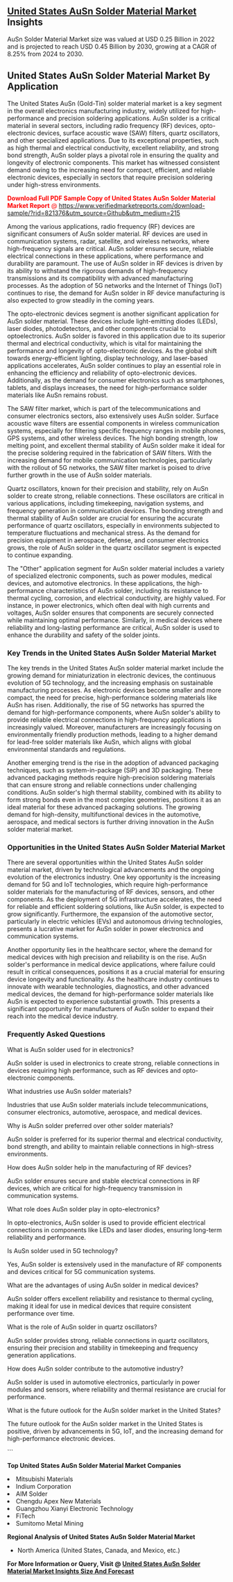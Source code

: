 <h2><a href="https://www.verifiedmarketreports.com/download-sample/?rid=821376&amp;utm_source=Github&amp;utm_medium=215" target="_blank">United States AuSn Solder Material Market</a> Insights</h2><p>AuSn Solder Material Market size was valued at USD 0.25 Billion in 2022 and is projected to reach USD 0.45 Billion by 2030, growing at a CAGR of 8.25% from 2024 to 2030.</p><p><h2>United States AuSn Solder Material Market By Application</h2><p>The United States AuSn (Gold-Tin) solder material market is a key segment in the overall electronics manufacturing industry, widely utilized for high-performance and precision soldering applications. AuSn solder is a critical material in several sectors, including radio frequency (RF) devices, opto-electronic devices, surface acoustic wave (SAW) filters, quartz oscillators, and other specialized applications. Due to its exceptional properties, such as high thermal and electrical conductivity, excellent reliability, and strong bond strength, AuSn solder plays a pivotal role in ensuring the quality and longevity of electronic components. This market has witnessed consistent demand owing to the increasing need for compact, efficient, and reliable electronic devices, especially in sectors that require precision soldering under high-stress environments.<p><span class=""><span style="color: #ff0000;"><strong>Download Full PDF Sample Copy of United States AuSn Solder Material Market Report</strong> @ </span><a href="https://www.verifiedmarketreports.com/download-sample/?rid=821376&amp;utm_source=Github&amp;utm_medium=215" target="_blank">https://www.verifiedmarketreports.com/download-sample/?rid=821376&amp;utm_source=Github&amp;utm_medium=215</a></span></p></p><p>Among the various applications, radio frequency (RF) devices are significant consumers of AuSn solder material. RF devices are used in communication systems, radar, satellite, and wireless networks, where high-frequency signals are critical. AuSn solder ensures secure, reliable electrical connections in these applications, where performance and durability are paramount. The use of AuSn solder in RF devices is driven by its ability to withstand the rigorous demands of high-frequency transmissions and its compatibility with advanced manufacturing processes. As the adoption of 5G networks and the Internet of Things (IoT) continues to rise, the demand for AuSn solder in RF device manufacturing is also expected to grow steadily in the coming years.<p>The opto-electronic devices segment is another significant application for AuSn solder material. These devices include light-emitting diodes (LEDs), laser diodes, photodetectors, and other components crucial to optoelectronics. AuSn solder is favored in this application due to its superior thermal and electrical conductivity, which is vital for maintaining the performance and longevity of opto-electronic devices. As the global shift towards energy-efficient lighting, display technology, and laser-based applications accelerates, AuSn solder continues to play an essential role in enhancing the efficiency and reliability of opto-electronic devices. Additionally, as the demand for consumer electronics such as smartphones, tablets, and displays increases, the need for high-performance solder materials like AuSn remains robust.<p>The SAW filter market, which is part of the telecommunications and consumer electronics sectors, also extensively uses AuSn solder. Surface acoustic wave filters are essential components in wireless communication systems, especially for filtering specific frequency ranges in mobile phones, GPS systems, and other wireless devices. The high bonding strength, low melting point, and excellent thermal stability of AuSn solder make it ideal for the precise soldering required in the fabrication of SAW filters. With the increasing demand for mobile communication technologies, particularly with the rollout of 5G networks, the SAW filter market is poised to drive further growth in the use of AuSn solder materials.<p>Quartz oscillators, known for their precision and stability, rely on AuSn solder to create strong, reliable connections. These oscillators are critical in various applications, including timekeeping, navigation systems, and frequency generation in communication devices. The bonding strength and thermal stability of AuSn solder are crucial for ensuring the accurate performance of quartz oscillators, especially in environments subjected to temperature fluctuations and mechanical stress. As the demand for precision equipment in aerospace, defense, and consumer electronics grows, the role of AuSn solder in the quartz oscillator segment is expected to continue expanding.<p>The "Other" application segment for AuSn solder material includes a variety of specialized electronic components, such as power modules, medical devices, and automotive electronics. In these applications, the high-performance characteristics of AuSn solder, including its resistance to thermal cycling, corrosion, and electrical conductivity, are highly valued. For instance, in power electronics, which often deal with high currents and voltages, AuSn solder ensures that components are securely connected while maintaining optimal performance. Similarly, in medical devices where reliability and long-lasting performance are critical, AuSn solder is used to enhance the durability and safety of the solder joints.<h3>Key Trends in the United States AuSn Solder Material Market</h3><p>The key trends in the United States AuSn solder material market include the growing demand for miniaturization in electronic devices, the continuous evolution of 5G technology, and the increasing emphasis on sustainable manufacturing processes. As electronic devices become smaller and more compact, the need for precise, high-performance soldering materials like AuSn has risen. Additionally, the rise of 5G networks has spurred the demand for high-performance components, where AuSn solder's ability to provide reliable electrical connections in high-frequency applications is increasingly valued. Moreover, manufacturers are increasingly focusing on environmentally friendly production methods, leading to a higher demand for lead-free solder materials like AuSn, which aligns with global environmental standards and regulations.<p>Another emerging trend is the rise in the adoption of advanced packaging techniques, such as system-in-package (SiP) and 3D packaging. These advanced packaging methods require high-precision soldering materials that can ensure strong and reliable connections under challenging conditions. AuSn solder's high thermal stability, combined with its ability to form strong bonds even in the most complex geometries, positions it as an ideal material for these advanced packaging solutions. The growing demand for high-density, multifunctional devices in the automotive, aerospace, and medical sectors is further driving innovation in the AuSn solder material market.<h3>Opportunities in the United States AuSn Solder Material Market</h3><p>There are several opportunities within the United States AuSn solder material market, driven by technological advancements and the ongoing evolution of the electronics industry. One key opportunity is the increasing demand for 5G and IoT technologies, which require high-performance solder materials for the manufacturing of RF devices, sensors, and other components. As the deployment of 5G infrastructure accelerates, the need for reliable and efficient soldering solutions, like AuSn solder, is expected to grow significantly. Furthermore, the expansion of the automotive sector, particularly in electric vehicles (EVs) and autonomous driving technologies, presents a lucrative market for AuSn solder in power electronics and communication systems.<p>Another opportunity lies in the healthcare sector, where the demand for medical devices with high precision and reliability is on the rise. AuSn solder's performance in medical device applications, where failure could result in critical consequences, positions it as a crucial material for ensuring device longevity and functionality. As the healthcare industry continues to innovate with wearable technologies, diagnostics, and other advanced medical devices, the demand for high-performance solder materials like AuSn is expected to experience substantial growth. This presents a significant opportunity for manufacturers of AuSn solder to expand their reach into the medical device industry.<h3>Frequently Asked Questions</h3><p>What is AuSn solder used for in electronics?</p><p>AuSn solder is used in electronics to create strong, reliable connections in devices requiring high performance, such as RF devices and opto-electronic components.</p><p>What industries use AuSn solder materials?</p><p>Industries that use AuSn solder materials include telecommunications, consumer electronics, automotive, aerospace, and medical devices.</p><p>Why is AuSn solder preferred over other solder materials?</p><p>AuSn solder is preferred for its superior thermal and electrical conductivity, bond strength, and ability to maintain reliable connections in high-stress environments.</p><p>How does AuSn solder help in the manufacturing of RF devices?</p><p>AuSn solder ensures secure and stable electrical connections in RF devices, which are critical for high-frequency transmission in communication systems.</p><p>What role does AuSn solder play in opto-electronics?</p><p>In opto-electronics, AuSn solder is used to provide efficient electrical connections in components like LEDs and laser diodes, ensuring long-term reliability and performance.</p><p>Is AuSn solder used in 5G technology?</p><p>Yes, AuSn solder is extensively used in the manufacture of RF components and devices critical for 5G communication systems.</p><p>What are the advantages of using AuSn solder in medical devices?</p><p>AuSn solder offers excellent reliability and resistance to thermal cycling, making it ideal for use in medical devices that require consistent performance over time.</p><p>What is the role of AuSn solder in quartz oscillators?</p><p>AuSn solder provides strong, reliable connections in quartz oscillators, ensuring their precision and stability in timekeeping and frequency generation applications.</p><p>How does AuSn solder contribute to the automotive industry?</p><p>AuSn solder is used in automotive electronics, particularly in power modules and sensors, where reliability and thermal resistance are crucial for performance.</p><p>What is the future outlook for the AuSn solder market in the United States?</p><p>The future outlook for the AuSn solder market in the United States is positive, driven by advancements in 5G, IoT, and the increasing demand for high-performance electronic devices.</p>```</p><p><strong>Top United States AuSn Solder Material Market Companies</strong></p><div data-test-id=""><p><li>Mitsubishi Materials</li><li> Indium Corporation</li><li> AIM Solder</li><li> Chengdu Apex New Materials</li><li> Guangzhou Xianyi Electronic Technology</li><li> FiTech</li><li> Sumitomo Metal Mining</li></p><div><strong>Regional Analysis of&nbsp;United States AuSn Solder Material Market</strong></div><ul><li dir="ltr"><p dir="ltr">North America&nbsp;(United States, Canada, and Mexico, etc.)</p></li></ul><p><strong>For More Information or Query, Visit @&nbsp;</strong><strong><a href="https://www.verifiedmarketreports.com/product/ausn-solder-material-market/?utm_source=Github&amp;utm_medium=215" target="_blank">United States AuSn Solder Material Market Insights Size And Forecast</a></strong></p></div>
